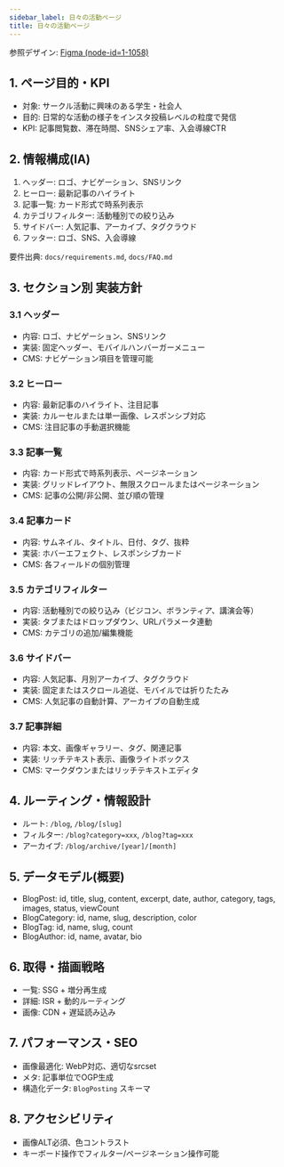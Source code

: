 ```yaml
---
sidebar_label: 日々の活動ページ
title: 日々の活動ページ
---
```


参照デザイン: [Figma (node-id=1-1058)](https://www.figma.com/design/SueA7I2vCsatvIf0s7BgB7/%E7%84%A1%E9%A1%8C?node-id=1-1058&m=dev)

## 1. ページ目的・KPI
- 対象: サークル活動に興味のある学生・社会人
- 目的: 日常的な活動の様子をインスタ投稿レベルの粒度で発信
- KPI: 記事閲覧数、滞在時間、SNSシェア率、入会導線CTR

## 2. 情報構成(IA)
1. ヘッダー: ロゴ、ナビゲーション、SNSリンク
2. ヒーロー: 最新記事のハイライト
3. 記事一覧: カード形式で時系列表示
4. カテゴリフィルター: 活動種別での絞り込み
5. サイドバー: 人気記事、アーカイブ、タグクラウド
6. フッター: ロゴ、SNS、入会導線

要件出典: `docs/requirements.md`, `docs/FAQ.md`

## 3. セクション別 実装方針

### 3.1 ヘッダー
- 内容: ロゴ、ナビゲーション、SNSリンク
- 実装: 固定ヘッダー、モバイルハンバーガーメニュー
- CMS: ナビゲーション項目を管理可能

### 3.2 ヒーロー
- 内容: 最新記事のハイライト、注目記事
- 実装: カルーセルまたは単一画像、レスポンシブ対応
- CMS: 注目記事の手動選択機能

### 3.3 記事一覧
- 内容: カード形式で時系列表示、ページネーション
- 実装: グリッドレイアウト、無限スクロールまたはページネーション
- CMS: 記事の公開/非公開、並び順の管理

### 3.4 記事カード
- 内容: サムネイル、タイトル、日付、タグ、抜粋
- 実装: ホバーエフェクト、レスポンシブカード
- CMS: 各フィールドの個別管理

### 3.5 カテゴリフィルター
- 内容: 活動種別での絞り込み（ビジコン、ボランティア、講演会等）
- 実装: タブまたはドロップダウン、URLパラメータ連動
- CMS: カテゴリの追加/編集機能

### 3.6 サイドバー
- 内容: 人気記事、月別アーカイブ、タグクラウド
- 実装: 固定またはスクロール追従、モバイルでは折りたたみ
- CMS: 人気記事の自動計算、アーカイブの自動生成

### 3.7 記事詳細
- 内容: 本文、画像ギャラリー、タグ、関連記事
- 実装: リッチテキスト表示、画像ライトボックス
- CMS: マークダウンまたはリッチテキストエディタ

## 4. ルーティング・情報設計
- ルート: `/blog`, `/blog/[slug]`
- フィルター: `/blog?category=xxx`, `/blog?tag=xxx`
- アーカイブ: `/blog/archive/[year]/[month]`

## 5. データモデル(概要)
- BlogPost: id, title, slug, content, excerpt, date, author, category, tags, images, status, viewCount
- BlogCategory: id, name, slug, description, color
- BlogTag: id, name, slug, count
- BlogAuthor: id, name, avatar, bio

## 6. 取得・描画戦略
- 一覧: SSG + 増分再生成
- 詳細: ISR + 動的ルーティング
- 画像: CDN + 遅延読み込み

## 7. パフォーマンス・SEO
- 画像最適化: WebP対応、適切なsrcset
- メタ: 記事単位でOGP生成
- 構造化データ: `BlogPosting` スキーマ

## 8. アクセシビリティ
- 画像ALT必須、色コントラスト
- キーボード操作でフィルター/ページネーション操作可能
